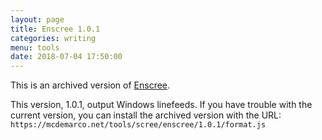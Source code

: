 ```yaml
---
layout: page
title: Enscree 1.0.1
categories: writing
menu: tools
date: 2018-07-04 17:50:00
---
```

This is an archived version of [Enscree](/tools/scree/enscree/).

This version, 1.0.1, output Windows linefeeds.  If you have trouble with the current version, you can install the archived version with the URL: `https://mcdemarco.net/tools/scree/enscree/1.0.1/format.js`   


